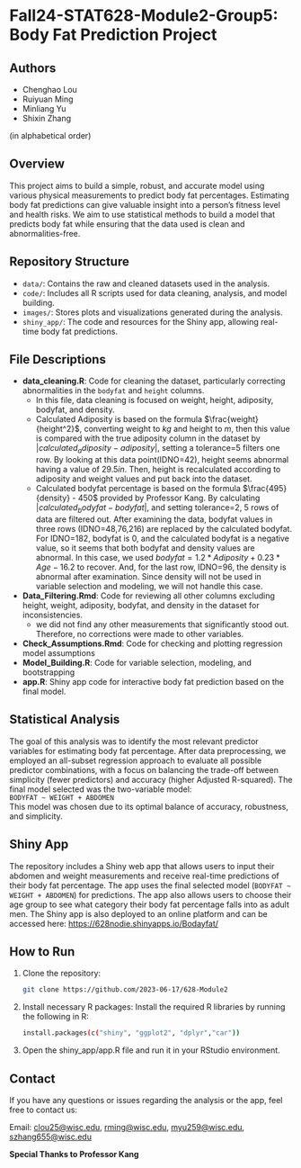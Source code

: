 # Fall24-STAT628-Module2-Group5: Body Fat Prediction Project

## Authors 
- Chenghao Lou 
- Ruiyuan Ming 
- Minliang Yu 
- Shixin Zhang

(in alphabetical order) 


## Overview
This project aims to build a simple, robust, and accurate model using various physical measurements to predict body fat percentages. Estimating body fat predictions can give valuable insight into a person’s fitness level and health risks. We aim to use statistical methods to build a model that predicts body fat while ensuring that the data used is clean and abnormalities-free. 


## Repository Structure
- `data/`: Contains the raw and cleaned datasets used in the analysis.
- `code/`: Includes all R scripts used for data cleaning, analysis, and model building.
- `images/`: Stores plots and visualizations generated during the analysis.
- `shiny_app/`: The code and resources for the Shiny app, allowing real-time body fat predictions.
  
## File Descriptions 

- **data_cleaning.R**: Code for cleaning the dataset, particularly correcting abnormalities in the `bodyfat` and `height` columns.
  - In this file, data cleaning is focused on weight, height, adiposity, bodyfat, and density.
  - Calculated Adiposity is based on the formula $\frac{weight}{height^2}$, converting weight to $kg$ and height to $m$, then this value is compared with the true adiposity column in the dataset by $|calculated_adiposity - adiposity|$, setting a tolerance=5 filters one row. By looking at this data point(IDNO=42), height seems abnormal having a value of $29.5 in$. Then, height is recalculated according to adiposity and weight values and put back into the dataset.
  - Calculated bodyfat percentage is based on the formula $\frac{495}{density} - 450$ provided by Professor Kang. By calculating $|calculated_bodyfat - bodyfat|$, and setting tolerance=2, 5 rows of data are filtered out. After examining the data, bodyfat values in three rows (IDNO=48,76,216) are replaced by the calculated bodyfat. For IDNO=182, bodyfat is 0, and the calculated bodyfat is a negative value, so it seems that both bodyfat and density values are abnormal. In this case, we used $bodyfat = 1.2 * Adiposity + 0.23 * Age-16.2$ to recover. And, for the last row, IDNO=96, the density is abnormal after examination. Since density will not be used in variable selection and modeling, we will not handle this case.
- **Data_Filtering.Rmd**: Code for reviewing all other columns excluding height, weight, adiposity, bodyfat, and density in the dataset for inconsistencies.
  - we did not find any other measurements that significantly stood out. Therefore, no corrections were made to other variables.
- **Check_Assumptions.Rmd**: Code for checking and plotting regression model assumptions
- **Model_Building.R**: Code for variable selection, modeling, and bootstrapping 
- **app.R**: Shiny app code for interactive body fat prediction based on the final model.

## Statistical Analysis
The goal of this analysis was to identify the most relevant predictor variables for estimating body fat percentage. After data preprocessing, we employed an all-subset regression approach to evaluate all possible predictor combinations, with a focus on balancing the trade-off between simplicity (fewer predictors) and accuracy (higher Adjusted R-squared).
The final model selected was the two-variable model:  
`BODYFAT ~ WEIGHT + ABDOMEN`  
This model was chosen due to its optimal balance of accuracy, robustness, and simplicity.

## Shiny App
The repository includes a Shiny web app that allows users to input their abdomen and weight measurements and receive real-time predictions of their body fat percentage. The app uses the final selected model (`BODYFAT ~ WEIGHT + ABDOMEN`) for predictions. The app also allows users to choose their age group to see what category their body fat percentage falls into as adult men. The Shiny app is also deployed to an online platform and can be accessed here:
https://628nodie.shinyapps.io/Bodayfat/



## How to Run
1. Clone the repository:
   ```bash
   git clone https://github.com/2023-06-17/628-Module2
2. Install necessary R packages: Install the required R libraries by running the following in R:
   ```bash
   install.packages(c("shiny", "ggplot2", "dplyr","car"))
3. Open the shiny_app/app.R file and run it in your RStudio environment.

## Contact
If you have any questions or issues regarding the analysis or the app, feel free to contact us:

  Email: clou25@wisc.edu, rming@wisc.edu, myu259@wisc.edu, szhang655@wisc.edu

 
**Special Thanks to Professor Kang**

